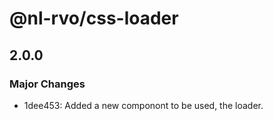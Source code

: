 # @nl-rvo/css-loader

## 2.0.0

### Major Changes

- 1dee453: Added a new componont to be used, the loader.
